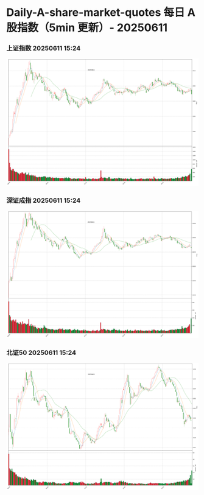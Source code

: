 
# Daily-A-share-market-quotes 每日 A 股指数（5min 更新）- 20250611

### 上证指数 20250611 15:24
![](./fig/2025/6/20250611-sh000001.png)

### 深证成指 20250611 15:24
![](./fig/2025/6/20250611-sz399001.png)

### 北证50 20250611 15:24
![](./fig/2025/6/20250611-bj899050.png)
